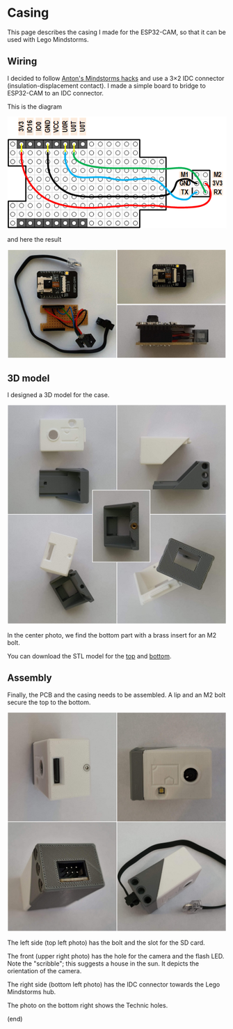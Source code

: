 # Casing 
This page describes the casing I made for the ESP32-CAM, so that it can be used with Lego Mindstorms.

## Wiring

I decided to follow [Anton's Mindstorms hacks](https://antonsmindstorms.com/product/uart-breakout-board-for-spike-and-ev3-openmv-compatible/) 
and use a 3×2 IDC connector (insulation-displacement contact). I made a simple board to bridge to ESP32-CAM to an IDC connector.

This is the diagram

![Wiring](wiring.png)

and here the result

![Board](boards.png)

## 3D model

I designed a 3D model for the case.

![Printed parts](casingparts.png)

In the center photo, we find the bottom part with a brass insert for an M2 bolt.

You can download the STL model for the [top](top.stl) and [bottom](bottom.stl).

## Assembly

Finally, the PCB and the casing needs to be assembled.
A lip and an M2 bolt secure the top to the bottom.

![Assembled](assembled.png)

The left side (top left photo) has the bolt and the slot for the SD card.

The front (upper right photo) has the hole for the camera and the flash LED. Note the "scribble"; this suggests a house in the sun. It depicts the orientation of the camera.

The right side (bottom left photo) has the IDC connector towards the Lego Mindstorms hub.

The photo on the bottom right shows the Technic holes.


(end)
